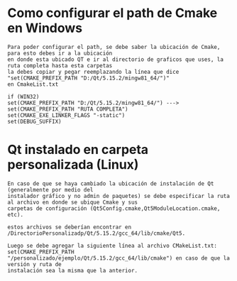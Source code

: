 # Como configurar el path de Cmake en Windows

    Para poder configurar el path, se debe saber la ubicación de Cmake, para esto debes ir a la ubicación
    en donde esta ubicado QT e ir al directorio de graficos que uses, la ruta completa hasta esta carpetas
    la debes copiar y pegar reemplazando la línea que dice "set(CMAKE_PREFIX_PATH "D:/Qt/5.15.2/mingw81_64/")"
    en CmakeList.txt
    
    if (WIN32)
    set(CMAKE_PREFIX_PATH "D:/Qt/5.15.2/mingw81_64/") ---> set(CMAKE_PREFIX_PATH "RUTA COMPLETA")
    set(CMAKE_EXE_LINKER_FLAGS "-static")
    set(DEBUG_SUFFIX)

# Qt instalado en carpeta personalizada (Linux)

    En caso de que se haya cambiado la ubicación de instalación de Qt (generalmente por medio del 
    instalador gráfico y no admin de paquetes) se debe especificar la ruta al archivo en donde se ubique Cmake y sus
    carpetas de configuración (Qt5Config.cmake,Qt5ModuleLocation.cmake, etc).
    
    estos archivos se deberían encontrar en
    /DirectorioPersonalizadp/Qt/5.15.2/gcc_64/lib/cmake/Qt5.
    
    Luego se debe agregar la siguiente línea al archivo CMakeList.txt:
    set(CMAKE_PREFIX_PATH "/personalizado/ejemplo/Qt/5.15.2/gcc_64/lib/cmake") en caso de que la versión y ruta de
    instalación sea la misma que la anterior.